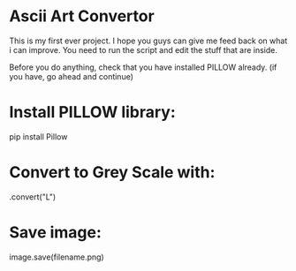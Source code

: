 # Ascii Art Convertor
This is my first ever project. I hope you guys can give me feed back on what i can improve. You need to run the script and edit the stuff that are inside. 

Before you do anything, check that you have installed PILLOW already.
(if you have, go ahead and continue)

# Install PILLOW library:
pip install Pillow

# Convert to Grey Scale with: 

.convert("L")

# Save image:
image.save(filename.png)

